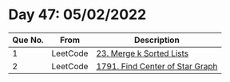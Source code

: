 # Day 47: 05/02/2022

| Que No. | From | Description |
| --- | --- | --- |
| 1 | LeetCode | [23. Merge k Sorted Lists](https://leetcode.com/problems/merge-k-sorted-lists/) |
| 2 | LeetCode | [1791. Find Center of Star Graph](https://leetcode.com/problems/find-center-of-star-graph/) |
